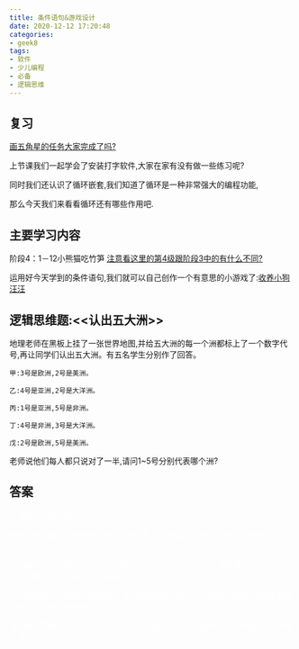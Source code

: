 ```yaml
---
title: 条件语句&游戏设计
date: 2020-12-12 17:20:48
categories:
- geek8
tags:
- 软件
- 少儿编程
- 必备
- 逻辑思维
---
```


## 复习

[画五角星的任务大家完成了吗?](https://courses.geek-8.com/webapps/courses/mc_sequece/20?level=10)

上节课我们一起学会了安装打字软件,大家在家有没有做一些练习呢?

同时我们还认识了循环嵌套,我们知道了循环是一种非常强大的编程功能,

那么今天我们来看看循环还有哪些作用吧.

## 主要学习内容

阶段4：1－12小熊猫吃竹笋  [注意看这里的第4级跟阶段3中的有什么不同?](https://courses.geek-8.com/webapps/courses/mc_condition_binary/4?level=24)

运用好今天学到的条件语句,我们就可以自己创作一个有意思的小游戏了:[收养小狗汪汪](https://courses.geek-8.com/webapps/courses/trial_adoptdog/1?level=12)

## 逻辑思维题:<<认出五大洲>>

地理老师在黑板上挂了一张世界地图,并给五大洲的每一个洲都标上了一个数字代号,再让同学们认出五大洲。有五名学生分别作了回答。

	甲:3号是欧洲,2号是美洲。

	乙:4号是亚洲,2号是大洋洲。

	丙:1号是亚洲,5号是非洲。

	丁:4号是非洲,3号是大洋洲。

	戊:2号是欧洲,5号是美洲。

老师说他们每人都只说对了一半,请问1~5号分别代表哪个洲?

## 答案

<font color=white>可用假设法来求解：

假设甲说的前半句是对的，则3号是欧洲，由此推出丁说的3号是大洋洲是错误的；

由于每个人都只说对了一半，可知丁说的4号是非洲是对的，由此推出乙说的4号是亚洲是错的，2号是大洋洲是对的；

又可知戊说的2号是欧洲是错的，5号是美洲是对的，由此推出丙说的5号是非洲是错的，1号是亚洲是对的；

最后得到正确的结论是：1号是亚洲，2号是大洋洲；3号是欧洲；4号是非洲，5号是美洲．</font>
